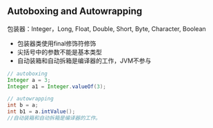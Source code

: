 ## Autoboxing and Autowrapping

包装器：Integer，Long, Float, Double, Short, Byte, Character, Boolean

- 包装器类使用final修饰符修饰
- 尖括号中的参数不能是基本类型
- 自动装箱和自动拆箱是编译器的工作，JVM不参与

```java
// autoboxing
Integer a = 3;
Integer a1 = Integer.valueOf(3);

// autowrapping
int b = a;
int b1 = a.intValue();
//自动装箱和自动拆箱是编译器的工作。
```

